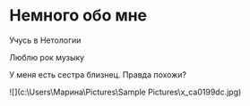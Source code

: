 # Немного обо мне

Учусь в Нетологии

Люблю рок музыку

У меня есть сестра близнец. Правда похожи?

![](c:\Users\Марина\Pictures\Sample Pictures\x_ca0199dc.jpg)